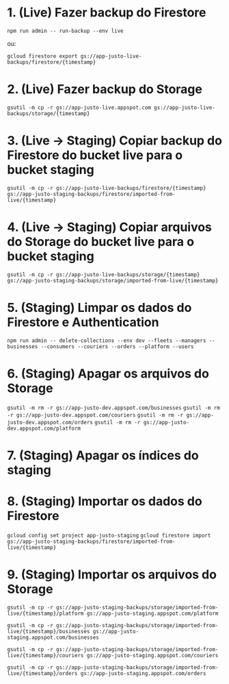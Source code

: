 # 1. (Live) Fazer backup do Firestore

`npm run admin -- run-backup --env live`

ou:

`gcloud firestore export gs://app-justo-live-backups/firestore/{timestamp}`

# 2. (Live) Fazer backup do Storage

`gsutil -m cp -r gs://app-justo-live.appspot.com gs://app-justo-live-backups/storage/{timestamp}`

# 3. (Live -> Staging) Copiar backup do Firestore do bucket live para o bucket staging

`gsutil -m cp -r gs://app-justo-live-backups/firestore/{timestamp} gs://app-justo-staging-backups/firestore/imported-from-live/{timestamp}`

# 4. (Live -> Staging) Copiar arquivos do Storage do bucket live para o bucket staging

`gsutil -m cp -r gs://app-justo-live-backups/storage/{timestamp} gs://app-justo-staging-backups/storage/imported-from-live/{timestamp}`

# 5. (Staging) Limpar os dados do Firestore e Authentication

`npm run admin -- delete-collections --env dev --fleets --managers --businesses --consumers --couriers --orders --platform --users`

# 6. (Staging) Apagar os arquivos do Storage

`gsutil -m rm -r gs://app-justo-dev.appspot.com/businesses`
`gsutil -m rm -r gs://app-justo-dev.appspot.com/couriers`
`gsutil -m rm -r gs://app-justo-dev.appspot.com/orders`
`gsutil -m rm -r gs://app-justo-dev.appspot.com/platform`

# 7. (Staging) Apagar os índices do staging

# 8. (Staging) Importar os dados do Firestore

`gcloud config set project app-justo-staging`
`gcloud firestore import gs://app-justo-staging-backups/firestore/imported-from-live/{timestamp}`

# 9. (Staging) Importar os arquivos do Storage

`gsutil -m cp -r gs://app-justo-staging-backups/storage/imported-from-live/{timestamp}/platform gs://app-justo-staging.appspot.com/platform`

`gsutil -m cp -r gs://app-justo-staging-backups/storage/imported-from-live/{timestamp}/businesses gs://app-justo-staging.appspot.com/businesses`

`gsutil -m cp -r gs://app-justo-staging-backups/storage/imported-from-live/{timestamp}/couriers gs://app-justo-staging.appspot.com/couriers`

`gsutil -m cp -r gs://app-justo-staging-backups/storage/imported-from-live/{timestamp}/orders gs://app-justo-staging.appspot.com/orders`
